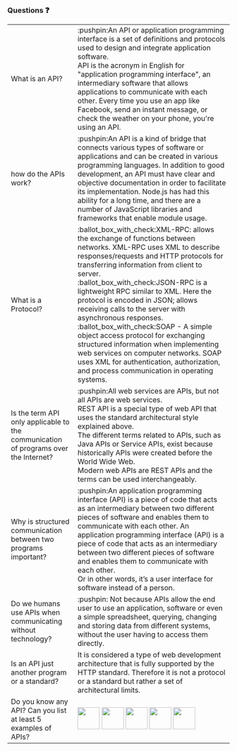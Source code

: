 ### Questions :question:   
<table>   
  <tr>
    <td>What is an API?</td>    
    <td>:pushpin:An API or application programming interface is a set of definitions and protocols used to design and integrate application software.<br>    
      API is the acronym in English for "application programming interface", an intermediary software that allows applications to communicate with each other. Every time you use an app like Facebook, send an instant message, or check the weather on your phone, you're using an API.</td>
  </tr> 
  <tr>
    <td>how do the APIs work?</td>
    <td>:pushpin:An API is a kind of bridge that connects various types of software or applications and can be created in various programming languages. In addition to good development, an API must have clear and objective documentation in order to facilitate its implementation. Node.js has had this ability for a long time, and there are a number of JavaScript libraries and frameworks that enable module usage.</td>
  </tr>    
  <tr>
    <td> What is a Protocol?</td> 
    <td>:ballot_box_with_check:XML-RPC: allows the exchange of functions between networks. XML-RPC uses XML to describe responses/requests and HTTP protocols for transferring information from client to server.<br> 
        :ballot_box_with_check:JSON-RPC is a lightweight RPC similar to XML. Here the protocol is encoded in JSON; allows receiving calls to the server with asynchronous responses.<br>    
        :ballot_box_with_check:SOAP - A simple object access protocol for exchanging structured information when implementing web services on computer networks. SOAP uses XML for authentication, authorization, and process communication in operating systems. <br>    
  </tr>    
  <tr>
    <td>Is the term API only applicable to the communication of programs over the Internet?</td>
    <td>:pushpin:All web services are APIs, but not all APIs are web services.</br>
  REST API is a special type of web API that uses the standard architectural style explained above.</br>
  The different terms related to APIs, such as Java APIs or Service APIs, exist because historically APIs were created before the World Wide Web.</br> 
  Modern web APIs are REST APIs and the terms can be used interchangeably.<br>
  </tr>   
  <tr>
    <td>Why is structured communication between two programs important?</td>
    <td>:pushpin:An application programming interface (API) is a piece of code that acts as an intermediary between two different pieces of software and enables them to communicate with each other.</br.
    Or in other words, it’s a user interface for software instead of a person.<br>
    An application programming interface (API) is a piece of code that acts as an intermediary between two different pieces of software and enables them to communicate with each other.</br>
    Or in other words, it’s a user interface for software instead of a person.
    </td>
  </tr>  
  <tr>
   <td>
     Do we humans use APIs when communicating without technology?
   </td>
  <td>
    :pushpin: Not because APIs allow the end user to use an application, software or even a simple spreadsheet, querying, changing and storing data from different systems, without the user having to access them directly.
  </td>
  </tr>
  <tr> 
  <td>
    Is an API just another program or a standard?
  </td>
  <td>
    It is considered a type of web development architecture that is fully supported by the HTTP standard. Therefore it is not a protocol or a standard but rather a set of architectural limits.
  </td> 
  </tr>
  <tr>
  <td>
    Do you know any API? Can you list at least 5 examples of APIs?
  </td>
  <td>
    <a href="https://developers.facebook.com/docs/">  <img src="https://cdn-icons-png.flaticon.com/512/733/733547.png" width="50"></a>
<img src="https://cdn-icons-png.flaticon.com/512/733/733579.png" width="50">
<img src="https://cdn-icons-png.flaticon.com/512/1409/1409946.png" width="50">
<img src="https://cdn-icons-png.flaticon.com/512/888/888846.png" width="50">
<img src="https://cdn-icons-png.flaticon.com/512/1384/1384060.png" width="50">
  </td>
  </tr>
</table>
